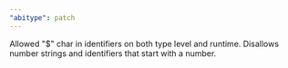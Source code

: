 ```yaml
---
"abitype": patch
---
```


Allowed "$" char in identifiers on both type level and runtime.
Disallows number strings and identifiers that start with a number.
